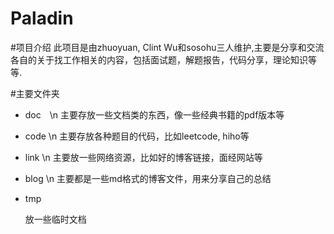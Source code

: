 Paladin
=======

#项目介绍
此项目是由zhuoyuan, Clint Wu和sosohu三人维护,主要是分享和交流各自的关于找工作相关的内容，包括面试题，解题报告，代码分享，理论知识等等.

#主要文件夹
* doc　\n
  主要存放一些文档类的东西，像一些经典书籍的pdf版本等
* code \n
  主要存放各种题目的代码，比如leetcode, hiho等
* link \n
  主要放一些网络资源，比如好的博客链接，面经网站等
* blog \n
  主要都是一些md格式的博客文件，用来分享自己的总结
* tmp

  放一些临时文档

